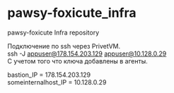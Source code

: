 # pawsy-foxicute_infra
pawsy-foxicute Infra repository

Подключение по ssh через PrivetVM.  
ssh -J appuser@178.154.203.129 appuser@10.128.0.29  
С учетом того что ключа добавлены в агенты. 

bastion_IP = 178.154.203.129  
someinternalhost_IP = 10.128.0.29
